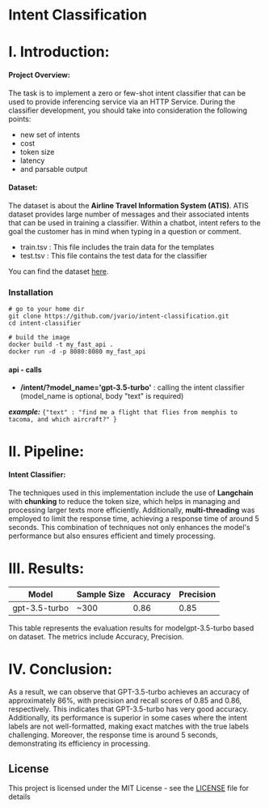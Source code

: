 # Intent Classification

# I.  Introduction:

#### Project Overview:
The task is to implement a zero or few-shot intent classifier that can be used to provide inferencing service via an HTTP Service. During the classifier development, you should take into consideration the following points: 

  - new set of intents 
  - cost 
  - token size
  - latency
  - and parsable output

#### Dataset:
The dataset is about the **Airline Travel Information System (ATIS)**. ATIS dataset provides large number of messages and their associated intents that can be used in training a classifier. Within a chatbot, intent refers to the goal the customer has in mind when typing in a question or comment. 
- train.tsv : This file includes the train data for the templates
- test.tsv : This file contains the test data for the classifier

You can find the dataset [here](https://www.kaggle.com/datasets/hassanamin/atis-airlinetravelinformationsystem/data).


### Installation


    # go to your home dir
    git clone https://github.com/jvario/intent-classification.git
    cd intent-classifier

    # build the image
    docker build -t my_fast_api .
    docker run -d -p 8080:8080 my_fast_api

  #### api - calls
 - **/intent/?model_name='gpt-3.5-turbo'** :  calling the intent classifier (model_name is optional, body "text" is required)
    
  ***example:*** ```{"text" : "find me a flight that flies from memphis to tacoma, and which aircraft?" }```



# II.  Pipeline:

#### Intent Classifier:
The techniques used in this implementation include the use of **Langchain** with **chunking** to reduce the token size, which helps in managing and processing larger texts more efficiently. Additionally, **multi-threading** was employed to limit the response time, achieving a response time of around 5 seconds. This combination of techniques not only enhances the model's performance but also ensures efficient and timely processing.

# III.  Results:

| Model         | Sample Size | Accuracy | Precision |
|---------------|-------------|----------|-----------|
| gpt-3.5-turbo | ~300        | 0.86     | 0.85      |


This table represents the evaluation results for modelgpt-3.5-turbo based on dataset. The metrics include Accuracy, Precision.

# IV. Conclusion:
As a result, we can observe that GPT-3.5-turbo achieves an accuracy of approximately 86%, with precision and recall scores of 0.85 and 0.86, respectively. This indicates that GPT-3.5-turbo has very good accuracy. Additionally, its performance is superior in some cases where the intent labels are not well-formatted, making exact matches with the true labels challenging. Moreover, the response time is around 5 seconds, demonstrating its efficiency in processing.

## License
This project is licensed under the MIT License - see the [LICENSE](LICENSE) file for details
